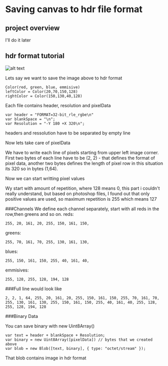 # Saving canvas to hdr file format
## project overview
  I'll do it later
## hdr format tutorial
![alt text](https://matheowis.github.io/threejs-canvas-save-as-hdr/images/tutorial-img.png)

Lets say we want to save the image above to hdr format
```
Color(red, green, blue, emmisive)
leftColor = Color(20,70,150,128)
rightColor = Color(150,130,40,128)
```
Each file contains header, resolution and pixelData
```
var header = "FORMAT=32-bit_rle_rgbe\n"
var blankSpace = "\n";
var Resolution = "-Y 180 +X 320\n";
```
headers and ressolution have to be separated by empty line

Now lets take care of pixelData

We have to write each line of pixels starting from upper left image corner.
First two bytes of each line have to be (2, 2) - that defines the format of pixel data,
another two bytes defines the length of pixel row in this situation its 320 so in bytes (1,64).

Now we can start writting pixel values

Wy start with amount of repetition, where 128 means 0, this part i couldn't really understand, but based on photoshop files, I found out that only positive values are used, so maximum repetition is 255 which means 127

###Channels
We define each channel separately, start with all reds in the row,then greens and so on.
reds:
```
255, 20, 161, 20, 255, 150, 161, 150,
```
greens:
```
255, 70, 161, 70, 255, 130, 161, 130,
```
blues:
```
255, 150, 161, 150, 255, 40, 161, 40,
```
emmisives:
```
255, 128, 255, 128, 194, 128
```
###Full line would look like
```
2, 2, 1, 64, 255, 20, 161, 20, 255, 150, 161, 150, 255, 70, 161, 70, 255, 130, 161, 130, 255, 150, 161, 150, 255, 40, 161, 40, 255, 128, 255, 128, 194, 128
```
###Binary Data

You can save binary with new Uint8Array()
```
var text = header + blankSpace + Resolution;
var binary = new Uint8Array([pixelData]) // bytes that we created above
var blob = new Blob([text, binary], { type: "octet/stream" });
```
That blob contains image in hdr format




